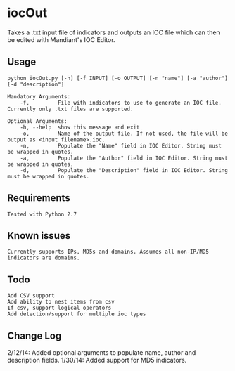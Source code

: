 iocOut
=====

Takes a .txt input file of indicators and outputs an IOC file which can then be edited with Mandiant's IOC Editor.

Usage
-----
    python iocOut.py [-h] [-f INPUT] [-o OUTPUT] [-n "name"] [-a "author"] [-d "description"]

    Mandatory Arguments:
		-f,    		File with indicators to use to generate an IOC file. Currently only .txt files are supported.
    
	Optional Arguments:
		-h, --help	show this message and exit
		-o,    		Name of the output file. If not used, the file will be output as <input filename>.ioc.
		-n, 		Populate the "Name" field in IOC Editor. String must be wrapped in quotes.
		-a,			Populate the "Author" field in IOC Editor. String must be wrapped in quotes.
		-d, 		Populate the "Description" field in IOC Editor. String must be wrapped in quotes.

Requirements
------------
	Tested with Python 2.7

Known issues
------------
	Currently supports IPs, MD5s and domains. Assumes all non-IP/MD5 indicators are domains.

Todo
------------
	Add CSV support
	Add ability to nest items from csv
	If csv, support logical operators
	Add detection/support for multiple ioc types
	
Change Log
------------
2/12/14: Added optional arguments to populate name, author and description fields.
1/30/14: Added support for MD5 indicators.
